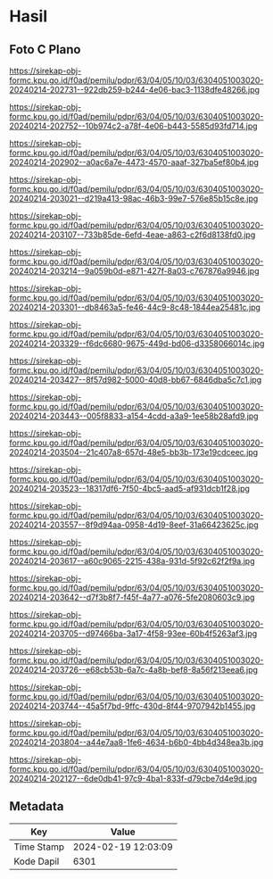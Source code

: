 # Hasil

## Foto C Plano

https://sirekap-obj-formc.kpu.go.id/f0ad/pemilu/pdpr/63/04/05/10/03/6304051003020-20240214-202731--922db259-b244-4e06-bac3-1138dfe48266.jpg

https://sirekap-obj-formc.kpu.go.id/f0ad/pemilu/pdpr/63/04/05/10/03/6304051003020-20240214-202752--10b974c2-a78f-4e06-b443-5585d93fd714.jpg

https://sirekap-obj-formc.kpu.go.id/f0ad/pemilu/pdpr/63/04/05/10/03/6304051003020-20240214-202902--a0ac6a7e-4473-4570-aaaf-327ba5ef80b4.jpg

https://sirekap-obj-formc.kpu.go.id/f0ad/pemilu/pdpr/63/04/05/10/03/6304051003020-20240214-203021--d219a413-98ac-46b3-99e7-576e85b15c8e.jpg

https://sirekap-obj-formc.kpu.go.id/f0ad/pemilu/pdpr/63/04/05/10/03/6304051003020-20240214-203107--733b85de-6efd-4eae-a863-c2f6d8138fd0.jpg

https://sirekap-obj-formc.kpu.go.id/f0ad/pemilu/pdpr/63/04/05/10/03/6304051003020-20240214-203214--9a059b0d-e871-427f-8a03-c767876a9946.jpg

https://sirekap-obj-formc.kpu.go.id/f0ad/pemilu/pdpr/63/04/05/10/03/6304051003020-20240214-203301--db8463a5-fe46-44c9-8c48-1844ea25481c.jpg

https://sirekap-obj-formc.kpu.go.id/f0ad/pemilu/pdpr/63/04/05/10/03/6304051003020-20240214-203329--f6dc6680-9675-449d-bd06-d3358066014c.jpg

https://sirekap-obj-formc.kpu.go.id/f0ad/pemilu/pdpr/63/04/05/10/03/6304051003020-20240214-203427--8f57d982-5000-40d8-bb67-6846dba5c7c1.jpg

https://sirekap-obj-formc.kpu.go.id/f0ad/pemilu/pdpr/63/04/05/10/03/6304051003020-20240214-203443--005f8833-a154-4cdd-a3a9-1ee58b28afd9.jpg

https://sirekap-obj-formc.kpu.go.id/f0ad/pemilu/pdpr/63/04/05/10/03/6304051003020-20240214-203504--21c407a8-657d-48e5-bb3b-173e19cdceec.jpg

https://sirekap-obj-formc.kpu.go.id/f0ad/pemilu/pdpr/63/04/05/10/03/6304051003020-20240214-203523--18317df6-7f50-4bc5-aad5-af931dcb1f28.jpg

https://sirekap-obj-formc.kpu.go.id/f0ad/pemilu/pdpr/63/04/05/10/03/6304051003020-20240214-203557--8f9d94aa-0958-4d19-8eef-31a66423625c.jpg

https://sirekap-obj-formc.kpu.go.id/f0ad/pemilu/pdpr/63/04/05/10/03/6304051003020-20240214-203617--a60c9065-2215-438a-931d-5f92c62f2f9a.jpg

https://sirekap-obj-formc.kpu.go.id/f0ad/pemilu/pdpr/63/04/05/10/03/6304051003020-20240214-203642--d7f3b8f7-f45f-4a77-a076-5fe2080603c9.jpg

https://sirekap-obj-formc.kpu.go.id/f0ad/pemilu/pdpr/63/04/05/10/03/6304051003020-20240214-203705--d97466ba-3a17-4f58-93ee-60b4f5263af3.jpg

https://sirekap-obj-formc.kpu.go.id/f0ad/pemilu/pdpr/63/04/05/10/03/6304051003020-20240214-203726--e68cb53b-6a7c-4a8b-bef8-8a56f213eea6.jpg

https://sirekap-obj-formc.kpu.go.id/f0ad/pemilu/pdpr/63/04/05/10/03/6304051003020-20240214-203744--45a5f7bd-9ffc-430d-8f44-9707942b1455.jpg

https://sirekap-obj-formc.kpu.go.id/f0ad/pemilu/pdpr/63/04/05/10/03/6304051003020-20240214-203804--a44e7aa8-1fe6-4634-b6b0-4bb4d348ea3b.jpg

https://sirekap-obj-formc.kpu.go.id/f0ad/pemilu/pdpr/63/04/05/10/03/6304051003020-20240214-202127--6de0db41-97c9-4ba1-833f-d79cbe7d4e9d.jpg


## Metadata

| Key        | Value               |
| ---------- | ------------------- |
| Time Stamp | 2024-02-19 12:03:09 |
| Kode Dapil | 6301                |



